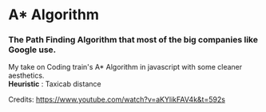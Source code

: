 # A* Algorithm

### The Path Finding Algorithm that most of the big companies like Google use.

My take on Coding train's A* Algorithm in javascript with some cleaner aesthetics.  
**Heuristic** : Taxicab distance

Credits:
https://www.youtube.com/watch?v=aKYlikFAV4k&t=592s
